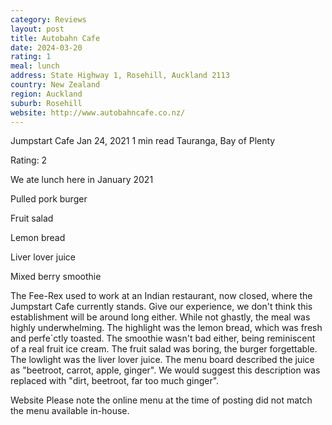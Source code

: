 ```yaml
---
category: Reviews
layout: post
title: Autobahn Cafe
date: 2024-03-20
rating: 1
meal: lunch
address: State Highway 1, Rosehill, Auckland 2113
country: New Zealand
region: Auckland
suburb: Rosehill
website: http://www.autobahncafe.co.nz/
---
```


Jumpstart Cafe
Jan 24, 2021
1 min read
Tauranga, Bay of Plenty

Rating: 2 

We ate lunch here in January 2021

Pulled pork burger

Fruit salad

Lemon bread 

Liver lover juice 

Mixed berry smoothie 

The Fee-Rex used to work at an Indian restaurant, now closed, where the Jumpstart Cafe currently stands. Give our experience, we don't think this establishment will be around long either. While not ghastly, the meal was highly underwhelming. The highlight was the lemon bread, which was fresh and perfe`ctly toasted. The smoothie wasn't bad either, being reminiscent of a real fruit ice cream. The fruit salad was boring, the burger forgettable. The lowlight was the liver lover juice. The menu board described the juice as "beetroot, carrot, apple, ginger". We would suggest this description was replaced with "dirt, beetroot, far too much ginger". 

Website Please note the online menu at the time of posting did not match the menu available in-house. 